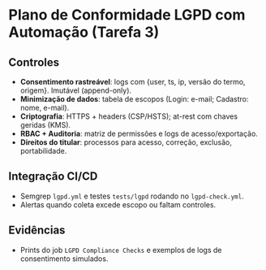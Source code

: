 # Plano de Conformidade LGPD com Automação (Tarefa 3)

## Controles
- **Consentimento rastreável**: logs com {user, ts, ip, versão do termo, origem}. Imutável (append-only).
- **Minimização de dados**: tabela de escopos (Login: e-mail; Cadastro: nome, e-mail).
- **Criptografia**: HTTPS + headers (CSP/HSTS); at-rest com chaves geridas (KMS).
- **RBAC + Auditoria**: matriz de permissões e logs de acesso/exportação.
- **Direitos do titular**: processos para acesso, correção, exclusão, portabilidade.

## Integração CI/CD
- Semgrep `lgpd.yml` e testes `tests/lgpd` rodando no `lgpd-check.yml`.
- Alertas quando coleta excede escopo ou faltam controles.

## Evidências
- Prints do job `LGPD Compliance Checks` e exemplos de logs de consentimento simulados.
